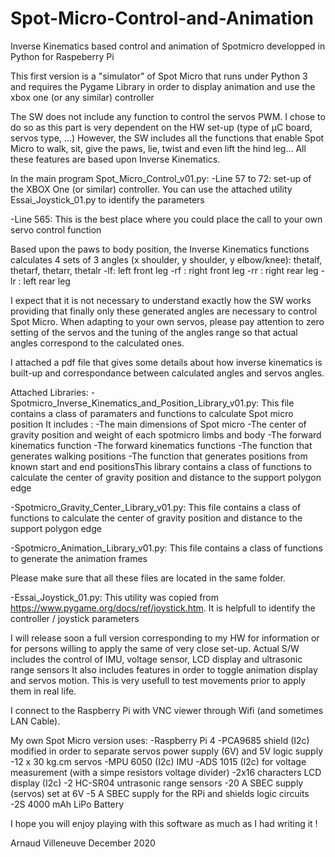 # Spot-Micro-Control-and-Animation
Inverse Kinematics based control and animation of Spotmicro developped in Python for Raspeberry Pi

This first version is a "simulator" of Spot Micro that runs under Python 3 and requires the Pygame Library in order to display animation and use the xbox one (or any similar) controller

The SW does not include any function to control the servos PWM. I chose to do so as this part is very dependent on the HW set-up (type of µC board, servos type, ...)
However, the SW includes all the functions that enable Spot Micro to walk, sit, give the paws, lie, twist and even lift the hind leg...
All these features are based upon Inverse Kinematics.

In the main program Spot_Micro_Control_v01.py:
-Line 57 to 72: set-up of the XBOX One (or similar) controller. You can use the attached utility Essai_Joystick_01.py to identify the parameters

-Line 565: This is the best place where you could place the call to your own servo control function
 
Based upon the paws to body position, the Inverse Kinematics functions calculates 4 sets of 3 angles (x shoulder, y shoulder, y elbow/knee): thetalf, thetarf, thetarr, thetalr 
-lf: left front leg
-rf : right front leg
-rr : right rear leg
-lr : left rear leg

I expect that it is not necessary to understand exactly how the SW works providing that finally only these generated angles are necessary to control Spot Micro.
When adapting to your own servos, please pay attention to zero setting of the servos and the tuning of the angles range so that actual angles correspond to the calculated ones.

I attached a pdf file that gives some details about how inverse kinematics is built-up and correspondance between calculated angles and servos angles.

Attached Libraries:
-Spotmicro_Inverse_Kinematics_and_Position_Library_v01.py:
  This file contains a class of paramaters and functions to calculate Spot micro position
  It includes :
    -The main dimensions of Spot micro
    -The center of gravity position and weight of each spotmicro limbs and body
    -The forward kinematics function
    -The forward kinematics functions
    -The function that generates walking positions
    -The function that generates positions from known start and end positionsThis library contains a class of functions to calculate the center of gravity position
    and distance to the support polygon edge

-Spotmicro_Gravity_Center_Library_v01.py:
  This file contains a class of functions to calculate the center of gravity position
  and distance to the support polygon edge
  
-Spotmicro_Animation_Library_v01.py:
  This file contains a class of functions to generate the animation frames

Please make sure that all these files are located in the same folder.

-Essai_Joystick_01.py:
  This utility was copied from https://www.pygame.org/docs/ref/joystick.htm. It is helpfull to identify the controller / joystick parameters
  
I will release soon a full version corresponding to my HW for information or for persons willing to apply the same of very close set-up.
Actual S/W includes the control of IMU, voltage sensor, LCD display and ultrasonic range sensors
It also includes features in order to toggle animation display and servos motion. This is very usefull to test movements prior to apply them in real life.

I connect to the Raspberry Pi with VNC viewer through Wifi (and sometimes LAN Cable). 

My own Spot Micro version uses:
-Raspberry Pi 4
-PCA9685 shield (I2c) modified in order to separate servos power supply (6V) and 5V logic supply
-12 x 30 kg.cm servos
-MPU 6050 (I2c) IMU
-ADS 1015 (I2c) for voltage measurement (with a simpe resistors voltage divider)
-2x16 characters LCD display (I2c)
-2 HC-SR04 untrasonic range sensors
-20 A SBEC supply (servos) set at 6V
-5 A SBEC supply for the RPi and shields logic circuits
-2S 4000 mAh LiPo Battery

I hope you will enjoy playing with this software as much as I had writing it ! 

Arnaud Villeneuve
December 2020




